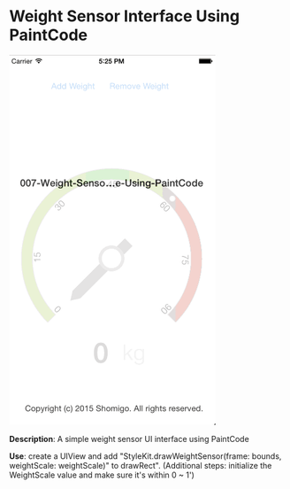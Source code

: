 # Weight Sensor Interface Using PaintCode

![Snapshot 1](https://github.com/vidaaudrey/007-Weight-Sensor-Interface-Using-PaintCode/blob/master/_Snapshot/snapshot.gif)


**Description**: A simple weight sensor UI interface using PaintCode 

**Use**: create a UIView and add "StyleKit.drawWeightSensor(frame: bounds, weightScale: weightScale)" to drawRect". (Additional steps: initialize the WeightScale value and make sure it's within 0 ~ 1')



